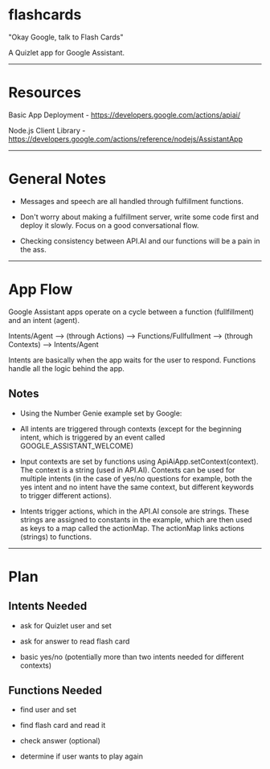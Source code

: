 # flashcards

"Okay Google, talk to Flash Cards"

A Quizlet app for Google Assistant.

---

# Resources

Basic App Deployment   - https://developers.google.com/actions/apiai/

Node.js Client Library - https://developers.google.com/actions/reference/nodejs/AssistantApp

---

# General Notes

- Messages and speech are all handled through fulfillment functions.

- Don't worry about making a fulfillment server, write some code first and deploy it slowly. Focus on a good conversational flow.

- Checking consistency between API.AI and our functions will be a pain in the ass.

---

# App Flow

Google Assistant apps operate on a cycle between a function (fullfillment) and an intent (agent).

Intents/Agent --> (through Actions) --> Functions/Fullfullment --> (through Contexts) --> Intents/Agent

Intents are basically when the app waits for the user to respond. Functions handle all the logic behind the app.

## Notes

- Using the Number Genie example set by Google:

- All intents are triggered through contexts (except for the beginning intent, which is triggered by an event called GOOGLE_ASSISTANT_WELCOME)

- Input contexts are set by functions using ApiAiApp.setContext(context). The context is a string (used in API.AI). Contexts can be used for multiple intents (in the case of yes/no questions for example, both the yes intent and no intent have the same context, but different keywords to trigger different actions).

- Intents trigger actions, which in the API.AI console are strings. These strings are assigned to constants in the example, which are then used as keys to a map called the actionMap. The actionMap links actions (strings) to functions.

---

# Plan

## Intents Needed

- ask for Quizlet user and set

- ask for answer to read flash card

- basic yes/no (potentially more than two intents needed for different contexts)

## Functions Needed

- find user and set

- find flash card and read it

- check answer (optional)

- determine if user wants to play again
